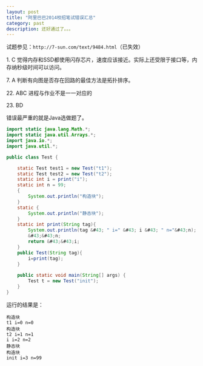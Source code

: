 ```yaml
---
layout: post
title: "阿里巴巴2014校招笔试错误汇总"
category: past
description: 还好通过了。。。
---
```

试题参见：`http://7-sun.com/text/9484.html`（已失效）

1\. C 觉得内存和SSD都使用闪存芯片，速度应该接近。实际上还受限于接口等，内存纳秒级时间可以访问。

7\. A 判断有向图是否存在回路的最佳方法是拓扑排序。

22\. ABC 进程与作业不是一一对应的

23\. BD

错误最严重的就是Java选做题了。

```java
import static java.lang.Math.*;
import static java.util.Arrays.*;
import java.io.*;
import java.util.*;

public class Test {

	static Test test1 = new Test("t1");
	static Test test2 = new Test("t2");
	static int i = print("i");
	static int n = 99;
	{
		System.out.println("构造块");
	}
	static {
		System.out.println("静态块");
	}
	static int print(String tag){
		System.out.println(tag &#43; " i=" &#43; i &#43; " n="&#43;n);
		&#43;&#43;n;
		return &#43;&#43;i;
	}
	public Test(String tag){
		i=print(tag);
	}
	
	public static void main(String[] args) {
		Test t = new Test("init");
	}
}
```

运行的结果是：

```
构造块
t1 i=0 n=0
构造块
t2 i=1 n=1
i i=2 n=2
静态块
构造块
init i=3 n=99
```